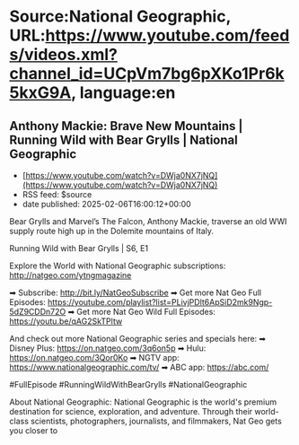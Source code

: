 # Source:National Geographic, URL:https://www.youtube.com/feeds/videos.xml?channel_id=UCpVm7bg6pXKo1Pr6k5kxG9A, language:en

## Anthony Mackie: Brave New Mountains | Running Wild with Bear Grylls | National Geographic
 - [https://www.youtube.com/watch?v=DWja0NX7jNQ](https://www.youtube.com/watch?v=DWja0NX7jNQ)
 - RSS feed: $source
 - date published: 2025-02-06T16:00:12+00:00

Bear Grylls and Marvel’s The Falcon, Anthony Mackie, traverse an old WWI supply route high up in the Dolemite mountains of Italy. 

Running Wild with Bear Grylls | S6, E1

Explore the World with National Geographic subscriptions: http://natgeo.com/ytngmagazine

➡ Subscribe: http://bit.ly/NatGeoSubscribe
➡ Get more Nat Geo Full Episodes: https://youtube.com/playlist?list=PLivjPDlt6ApSiD2mk9Ngp-5dZ9CDDn72O
➡ Get more Nat Geo Wild Full Episodes: https://youtu.be/qAG2SkTPltw

And check out more National Geographic series and specials here:
➡ Disney Plus: https://on.natgeo.com/3q6on5p
➡ Hulu: https://on.natgeo.com/3Qor0Ko
➡ NGTV app: https://www.nationalgeographic.com/tv/
➡ ABC app: https://abc.com/

#FullEpisode #RunningWildWithBearGrylls #NationalGeographic

About National Geographic:
National Geographic is the world's premium destination for science, exploration, and adventure. Through their world-class scientists, photographers, journalists, and filmmakers, Nat Geo gets you closer to 

